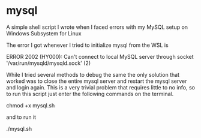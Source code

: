 # mysql
A simple shell script I wrote when I faced errors with my MySQL setup on Windows Subsystem for Linux


The error I got whenever I tried to initialize mysql from the WSL is

ERROR 2002 (HY000): Can't connect to local MySQL server through socket '/var/run/mysqld/mysqld.sock' (2)

While I tried several methods to debug the same the only solution that worked was to close the entire mysql server and restart the mysql server and login again.
This is a very trivial problem that requires little to no info, so to run this script just enter the following commands on the terminal.

chmod +x mysql.sh

and to run it

./mysql.sh
